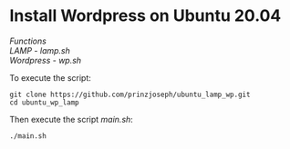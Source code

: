 # Install Wordpress on Ubuntu 20.04

*Functions*    
*LAMP - lamp.sh*    
*Wordpress - wp.sh*  

To execute the script:
```
git clone https://github.com/prinzjoseph/ubuntu_lamp_wp.git
cd ubuntu_wp_lamp
```

Then execute the script *main.sh*:
```
./main.sh
```
